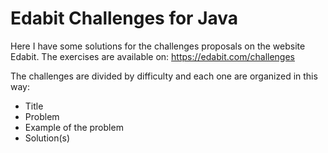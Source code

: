 # Edabit Challenges for Java
Here I have some solutions for the challenges proposals on the website Edabit. 
The exercises are available on: https://edabit.com/challenges

The challenges are divided by difficulty and each one are organized in this way:
- Title
- Problem
- Example of the problem
- Solution(s)
